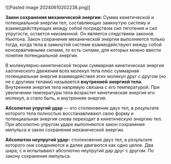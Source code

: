  ![[Pasted image 20240610202238.png]]

**Закон сохранения механической энергии:** Сумма кинетической и
потенциальной энергии тел, составляющих замкнутую систему и взаимодействующих между собой посредством сил тяготения и сил упругости, остается неизменной. Он является следствием законов Ньютона. Закон сохранения механической энергии выполняется только тогда, когда тела в замкнутой системе взаимодействуют между собой консервативными силами, то есть силами, для которых можно ввести понятие потенциальной энергии.

В молекулярно-кинетической теории суммарная кинетическая энергия
хаотического движения всех молекул тела плюс суммарная потенциальная энергия взаимодействия этих молекул друг с другом (но не с другими телами) называется **внутренней энергией тела.** Внутренняя энергия тела напрямую связана с его температурой. При увеличении температуры тела возрастет кинетическая энергия его молекул, а стало быть, и внутренняя энергия.

**Абсолютно упругий удар** — это столкновение двух тел, в результате которого
тела полностью восстанавливают свою форму и потенциальная энергия снова
переходит в кинетическую энергию тел. При абсолютно упругом ударе выполняются закон сохранения импульса и закон сохранения механической энергии.

**Абсолютно неупругий удар**– столкновение двух тел, в результате которого они
соединяются и далее двигаются как одно целое. Два шара, с и испытывают абсолютно неупругий дар друг с другом. По закону сохранения импульса.